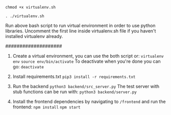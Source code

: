`chmod +x virtualenv.sh`

`. ./virtualenv.sh`

Run above bash script to run virtual environment in order to use python libraries.
Uncomment the first line inside virtualenv.sh file if you haven't installed virtualenv already.

####################

1. Create a virtual environment, you can use the both script or:
`virtualenv env`
`source env/bin/activate`
To deactivate when you're done you can go:
`deactivate`

2. Install requirements.txt
`pip3 install -r requirements.txt` 

3. Run the backend
`python3 backend/src_server.py`
The test server with stub functions can be run with:
`python3 backend/server.py`

4. Install the frontend dependencies by navigating to `/frontend` and run the frontend:
`npm install`
`npm start`
